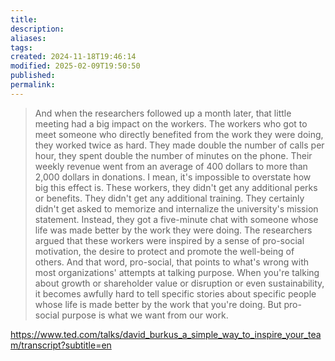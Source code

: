 ```yaml
---
title: 
description: 
aliases: 
tags: 
created: 2024-11-18T19:46:14
modified: 2025-02-09T19:50:50
published: 
permalink: 
---
```


> And when the researchers followed up a month later, that little meeting had a big impact on the workers. The workers who got to meet someone who directly benefited from the work they were doing, they worked twice as hard. They made double the number of calls per hour, they spent double the number of minutes on the phone. Their weekly revenue went from an average of 400 dollars to more than 2,000 dollars in donations. I mean, it's impossible to overstate how big this effect is. These workers, they didn't get any additional perks or benefits. They didn't get any additional training. They certainly didn't get asked to memorize and internalize the university's mission statement. Instead, they got a five-minute chat with someone whose life was made better by the work they were doing. The researchers argued that these workers were inspired by a sense of pro-social motivation, the desire to protect and promote the well-being of others. And that word, pro-social, that points to what's wrong with most organizations' attempts at talking purpose. When you're talking about growth or shareholder value or disruption or even sustainability, it becomes awfully hard to tell specific stories about specific people whose life is made better by the work that you're doing. But pro-social purpose is what we want from our work.

https://www.ted.com/talks/david_burkus_a_simple_way_to_inspire_your_team/transcript?subtitle=en
